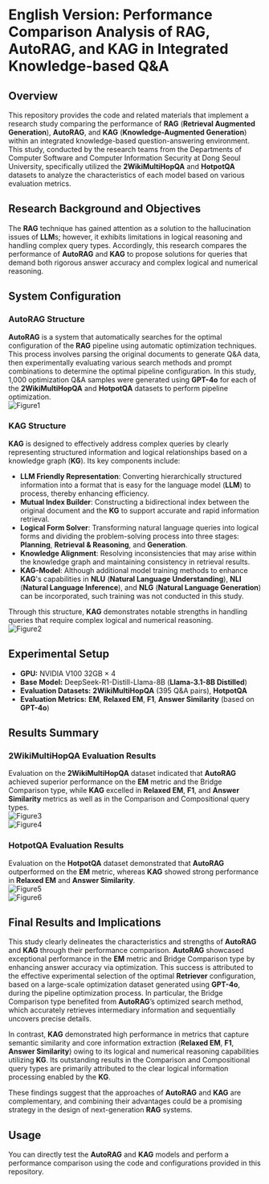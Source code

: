 # English Version: Performance Comparison Analysis of **RAG**, **AutoRAG**, and **KAG** in Integrated Knowledge-based Q&A

## Overview  
This repository provides the code and related materials that implement a research study comparing the performance of **RAG** (**Retrieval Augmented Generation**), **AutoRAG**, and **KAG** (**Knowledge-Augmented Generation**) within an integrated knowledge-based question-answering environment. This study, conducted by the research teams from the Departments of Computer Software and Computer Information Security at Dong Seoul University, specifically utilized the **2WikiMultiHopQA** and **HotpotQA** datasets to analyze the characteristics of each model based on various evaluation metrics.

## Research Background and Objectives  
The **RAG** technique has gained attention as a solution to the hallucination issues of **LLM**s; however, it exhibits limitations in logical reasoning and handling complex query types. Accordingly, this research compares the performance of **AutoRAG** and **KAG** to propose solutions for queries that demand both rigorous answer accuracy and complex logical and numerical reasoning.

## System Configuration

### **AutoRAG** Structure  
**AutoRAG** is a system that automatically searches for the optimal configuration of the **RAG** pipeline using automatic optimization techniques. This process involves parsing the original documents to generate Q&A data, then experimentally evaluating various search methods and prompt combinations to determine the optimal pipeline configuration. In this study, 1,000 optimization Q&A samples were generated using **GPT-4o** for each of the **2WikiMultiHopQA** and **HotpotQA** datasets to perform pipeline optimization.  
![Figure1](https://github.com/user-attachments/assets/439162fd-c52b-4674-aff1-4882f84d601c)

### **KAG** Structure  
**KAG** is designed to effectively address complex queries by clearly representing structured information and logical relationships based on a knowledge graph (**KG**). Its key components include:

- **LLM Friendly Representation**: Converting hierarchically structured information into a format that is easy for the language model (**LLM**) to process, thereby enhancing efficiency.  
- **Mutual Index Builder**: Constructing a bidirectional index between the original document and the **KG** to support accurate and rapid information retrieval.  
- **Logical Form Solver**: Transforming natural language queries into logical forms and dividing the problem-solving process into three stages: **Planning**, **Retrieval & Reasoning**, and **Generation**.  
- **Knowledge Alignment**: Resolving inconsistencies that may arise within the knowledge graph and maintaining consistency in retrieval results.  
- **KAG-Model**: Although additional model training methods to enhance **KAG**'s capabilities in **NLU** (**Natural Language Understanding**), **NLI** (**Natural Language Inference**), and **NLG** (**Natural Language Generation**) can be incorporated, such training was not conducted in this study.

Through this structure, **KAG** demonstrates notable strengths in handling queries that require complex logical and numerical reasoning.  
![Figure2](https://github.com/user-attachments/assets/8977e8e9-9c6b-4f0b-99d0-b2c18ba074a3)

## Experimental Setup  
- **GPU:** NVIDIA V100 32GB × 4  
- **Base Model:** DeepSeek-R1-Distill-Llama-8B (**Llama-3.1-8B Distilled**)  
- **Evaluation Datasets:** **2WikiMultiHopQA** (395 Q&A pairs), **HotpotQA**  
- **Evaluation Metrics:** **EM**, **Relaxed EM**, **F1**, **Answer Similarity** (based on **GPT-4o**)

## Results Summary

### **2WikiMultiHopQA** Evaluation Results  
Evaluation on the **2WikiMultiHopQA** dataset indicated that **AutoRAG** achieved superior performance on the **EM** metric and the Bridge Comparison type, while **KAG** excelled in **Relaxed EM**, **F1**, and **Answer Similarity** metrics as well as in the Comparison and Compositional query types.  
![Figure3](https://github.com/user-attachments/assets/86371b2e-e691-4fb2-9c7e-9647f4491520)  
![Figure4](https://github.com/user-attachments/assets/ba215744-4b95-435c-bc37-e98f7c99ac68)

### **HotpotQA** Evaluation Results  
Evaluation on the **HotpotQA** dataset demonstrated that **AutoRAG** outperformed on the **EM** metric, whereas **KAG** showed strong performance in **Relaxed EM** and **Answer Similarity**.  
![Figure5](https://github.com/user-attachments/assets/686842d4-2483-4a20-b21b-178546ed85c)  
![Figure6](https://github.com/user-attachments/assets/9e73efc8-eccc-4fd9-bc91-b7e07980d3d7)

## Final Results and Implications  
This study clearly delineates the characteristics and strengths of **AutoRAG** and **KAG** through their performance comparison. **AutoRAG** showcased exceptional performance in the **EM** metric and Bridge Comparison type by enhancing answer accuracy via optimization. This success is attributed to the effective experimental selection of the optimal **Retriever** configuration, based on a large-scale optimization dataset generated using **GPT-4o**, during the pipeline optimization process. In particular, the Bridge Comparison type benefited from **AutoRAG**’s optimized search method, which accurately retrieves intermediary information and sequentially uncovers precise details.

In contrast, **KAG** demonstrated high performance in metrics that capture semantic similarity and core information extraction (**Relaxed EM**, **F1**, **Answer Similarity**) owing to its logical and numerical reasoning capabilities utilizing **KG**. Its outstanding results in the Comparison and Compositional query types are primarily attributed to the clear logical information processing enabled by the **KG**.

These findings suggest that the approaches of **AutoRAG** and **KAG** are complementary, and combining their advantages could be a promising strategy in the design of next-generation **RAG** systems.

## Usage  
You can directly test the **AutoRAG** and **KAG** models and perform a performance comparison using the code and configurations provided in this repository.
